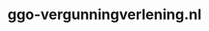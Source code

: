 ---
layout: post
title:  "ggo-vergunningverlening.nl"
internal_url:  "/dutchgov/ggo-vergunningverlening.nl.html"
categories: dutchgov
---